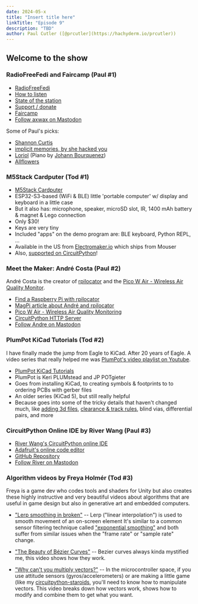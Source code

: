 ```yaml
---
date: 2024-05-x
title: "Insert title here"
linkTitle: "Episode 9"
description: "TBD"
author: Paul Cutler ([@prcutler](https://hachyderm.io/prcutler))
---
```


## Welcome to the show

### RadioFreeFedi and Faircamp (Paul #1)
* [RadioFreeFedi](https://radiofreefedi.net/)
* [How to listen](https://blog.radiofreefedi.net/how-to-listen) 
* [State of the station](https://blog.radiofreefedi.net/state-of-the-station-may-2024)
* [Support / donate](https://radiofreefedi.net/#donate)
* [Faircamp](https://simonrepp.com/faircamp/)
* [Follow axwax on Mastodon](https://chaos.social/@axwax)

Some of Paul's picks:
* [Shannon Curtis](https://shannoncurtis.bandcamp.com/album/good-to-me)
* [implicit memories, by she hacked you](https://shehackedyou.bandcamp.com/album/implicit-memories)
* [Loriol](https://johannbourquenez.com/faircamp/johann-bourquenez-loriol/) (Piano by [Johann Bourquenez](https://johannbourquenez.com/faircamp/))
* [Allflowers](https://www.allflowers-music.com/)

### M5Stack Cardputer (Tod #1)

* [M5Stack Cardputer](https://docs.m5stack.com/en/core/Cardputer)
* ESP32-S3-based (WiFi & BLE) little 'portable computer' w/ display and keyboard in a little case
* But it also has: microphone, speaker, microSD slot, IR, 1400 mAh battery & magnet & Lego connection
* Only $30!
* Keys are very tiny
* Included "apps" on the demo program are: BLE keyboard, Python REPL, ...
* Available in the US from [Electromaker.io](https://www.electromaker.io/shop/product/m5stack-cardputer-kit-w-m5stamp-s3) which ships from Mouser
* Also, [supported on CircuitPython](https://circuitpython.org/board/m5stack_cardputer/)!

### Meet the Maker: André Costa (Paul #2)

André Costa is the creator of [rpilocator](https://rpilocator.com/) and the [Pico W Air - Wireless Air Quality Monitor](https://www.tindie.com/products/dphacks/pico-w-air-wireless-air-quality-monitoring/).

* [Find a Raspberry Pi with rpilocator](https://rpilocator.com/)
* [MagPi article about André and rpilocator](https://magpi.raspberrypi.com/articles/meet-andre-costa-the-brains-behind-rpilocator)
* [Pico W Air - Wireless Air Quality Monitoring](https://www.tindie.com/products/dphacks/pico-w-air-wireless-air-quality-monitoring/)
* [CircuitPython HTTP Server](https://github.com/adafruit/Adafruit_CircuitPython_HTTPServer)
* [Follow Andre on Mastodon](@makerbymistake@mastodon.social)

### PlumPot KiCad Tutorials (Tod #2)

I have finally made the jump from Eagle to KiCad.  After 20 years of Eagle. 
A video series that really helped me was [PlumPot's video playlist on Youtube](https://www.youtube.com/playlist?list=PLZNH6jlLeFXsg9ohRMbJ0qqSfUrRyAn7b). 

* [PlumPot KiCad Tutorials](https://www.youtube.com/playlist?list=PLZNH6jlLeFXsg9ohRMbJ0qqSfUrRyAn7b)
* PlumPot is Keri PLUMstead and JP POTgieter
* Goes from installing KiCad, to creating symbols & footprints to to ordering PCBs with gerber files
* An older series (KiCad 5), but still really helpful
* Because goes into some of the tricky details that haven't changed much, 
    like [adding 3d files](https://www.youtube.com/watch?v=MrOBbDDqE9w&list=PLZNH6jlLeFXsg9ohRMbJ0qqSfUrRyAn7b&index=5), [clearance & track rules](https://www.youtube.com/watch?v=EF6PF0L4e-s&list=PLZNH6jlLeFXsg9ohRMbJ0qqSfUrRyAn7b&index=23), blind vias, differential pairs, and more

### CircuitPython Online IDE by River Wang (Paul #3)
* [River Wang's CircuitPython online IDE](https://urfdvw.github.io/circuitpython-online-ide-2/)
* [Adafruit's online code editor](https://code.circuitpython.org/)
* [GitHub Repository](https://github.com/urfdvw/circuitpython-online-ide-2)
* [Follow River on Mastodon](@Riverwang@fosstodon.org)

### Algorithm videos by Freya Holmér  (Tod #3)

Freya is a game dev who codes tools and shaders for Unity but also creates
these highly instructive and very beautiful videos about algorithms that are 
useful in game design but also in generative art and embedded computers. 

* ["Lerp smoothing in broken"](https://www.youtube.com/watch?v=LSNQuFEDOyQ) 
  -- Lerp ("linear interpolation") is used to smooth movement of an on-screen element
     It's similar to a common sensor filtering technique called ["exponential smoothing"](https://en.wikipedia.org/wiki/Exponential_smoothing) and both suffer from similar issues when the
     "frame rate" or "sample rate" change. 
  
* ["The Beauty of Bézier Curves"](https://www.youtube.com/watch?v=aVwxzDHniEw)
  -- Bezier curves always kinda mystified me, this video shows how they work.

* ["Why can't you multiply vectors?"](https://www.youtube.com/watch?v=htYh-Tq7ZBI)
  -- In the microcontroller space, if you use attitude sensors (gyros/accelerometers) or 
  are making a little game (like my [circuitpython-staroids](https://github.com/todbot/circuitpython_staroids), you'll need to know how to manipulate vectors. This video breaks down how vectors work, 
  shows how to modify and combine them to get what you want.


